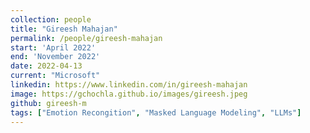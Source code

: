 ```yaml
---
collection: people
title: "Gireesh Mahajan"
permalink: /people/gireesh-mahajan
start: 'April 2022'
end: 'November 2022'
date: 2022-04-13
current: "Microsoft"
linkedin: https://www.linkedin.com/in/gireesh-mahajan
image: https://gchochla.github.io/images/gireesh.jpeg
github: gireesh-m
tags: ["Emotion Recongition", "Masked Language Modeling", "LLMs"]
---
```

